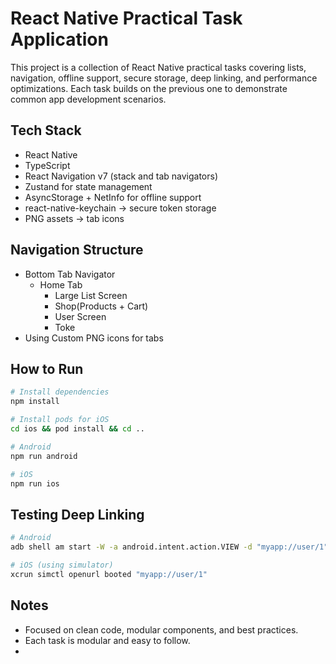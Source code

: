 # React Native Practical Task Application
This project is a collection of React Native practical tasks covering lists, navigation, offline support, secure storage, deep linking, and performance optimizations.
Each task builds on the previous one to demonstrate common app development scenarios.

## Tech Stack
- React Native
- TypeScript
- React Navigation v7 (stack and tab navigators)
- Zustand for state management
- AsyncStorage + NetInfo for offline support
- react-native-keychain → secure token storage
- PNG assets → tab icons

## Navigation Structure
- Bottom Tab Navigator
    - Home Tab
        - Large List Screen
        - Shop(Products + Cart)
        - User Screen
        - Toke
- Using Custom PNG icons for tabs

## How to Run
```bash
# Install dependencies
npm install

# Install pods for iOS
cd ios && pod install && cd ..

# Android
npm run android

# iOS
npm run ios
```

## Testing Deep Linking
``` bash
# Android
adb shell am start -W -a android.intent.action.VIEW -d "myapp://user/1" com.taskApp

# iOS (using simulator)
xcrun simctl openurl booted "myapp://user/1"
```

## Notes
- Focused on clean code, modular components, and best practices.
- Each task is modular and easy to follow.
- 

